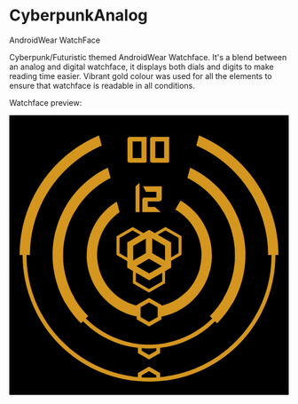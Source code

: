 # CyberpunkAnalog
AndroidWear WatchFace

Cyberpunk/Futuristic themed AndroidWear Watchface. 
It's a blend between an analog and digital watchface, it displays both dials and digits to make reading time easier. 
Vibrant gold colour was used for all the elements to ensure that watchface is readable in all conditions. 


Watchface preview:

![analog_screenshot](https://raw.githubusercontent.com/anj42/images/a3136b63adb031e457c1c34637197c7e82a45e60/digital_preview.png)
